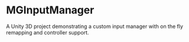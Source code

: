 # MGInputManager
A Unity 3D project demonstrating a custom input manager with on the fly remapping and controller support.
